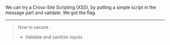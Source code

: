 We can try a Cross-Site Scripting (XSS), by putting a simple script in the message part and validate. We got the flag.

---

> How to secure :
>
> - Validate and sanitize inputs
